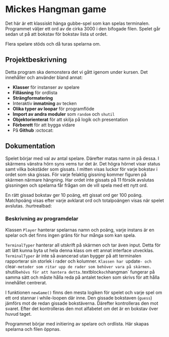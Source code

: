 # Mickes Hangman game

Det här är ett klassiskt hänga gubbe-spel som kan spelas terminalen.
Programmet väljer ett ord av de cirka 3000 i den bifogade filen.
Spelet går sedan ut på att bokstav för bokstav lista ut ordet.

Flera spelare stöds och då turas spelarna om.

## Projektbeskrivning

Detta program ska demonstera det vi gått igenom under kursen. 
Det innehåller och använder bland annat:

- **Klasser** för instanser av spelare
- **Filläsning** för ordlista
- **Strängformatering** 
- Interaktiv **inmatning** av tecken
- **Olika typer av loopar** för programflöde
- **Import av andra moduler** som `random` och `shutil`
- **Objektorienterat** för att skilja på logik och presentation
- **Förberett** för att bygga vidare
- På **Github** :octocat: 

## Dokumentation

Spelet börjar med val av antal spelare. Därefter matas namn in på dessa.
I skärmens vänstra hörn syns vems tur det är. Det högra hörnet visar status samt vilka bokstäder som gissats.
I mitten visas luckor för varje bokstav i ordet som ska gissas.
För varje felaktig gissning kommer figuren på skärmen närmare hängning.
Har ordet inte gissats på 11 försök avslutas gissningen och spelarna får frågan om de vill spela med ett nytt ord.

En rätt gissad bokstav ger 10 poäng, ett gissat ord ger 100 poäng.
Matchpoäng visas efter varje avklarat ord och totalpoängen visas när spelet avslutas. :hurtrealbad:

### Beskrivning av programdelar

Klassen `Player` hanterar spelarnas namn och poäng, varje instans är en spelar och det finns ingen gräns för hur många som kan spela.

`TerminalTyper` hanterar all utskrift på skärmen och tar även input. Detta för att lätt kunna byta ut hela denna klass om ett annat interface utvecklas.
`TerminalTyper` är inte så avancerad utan bygger på att terminalen rapporterar sin storlek i rader och kolumner. `Klassen har `update`- och `clear`-metoder som ritar upp de rader som behöver vara på skärmen. `shutil` behövs för att hantera detta.
`textblock` och `hangman` fungerar på samma sätt och måste hålla reda på antalet tecken som skrivs för att hålla innehållet centrerat.

I funktionen `newGame()` finns den mesta logiken för spelet och varje spel om ett ord stannar i while-loopen där inne.
Den gissade bokstaven (`guess`) jämförs mot de redan gissade bokstäverna. Därefter kontrolleras den mot svaret. Efter det kontrolleras den mot alfabetet om det är en bokstav över huvud taget.

Programmet börjar med initiering av spelare och ordlista. Här skapas spelarna och filen öppnas.
